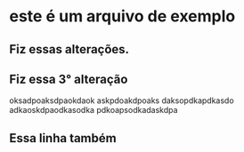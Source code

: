 # este é um arquivo de exemplo

## Fiz essas alterações.

## Fiz essa 3° alteração

oksadpoaksdpaokdaok
askpdoakdpoaks
daksopdkapdkasdo
adkaoskdpaodkasodka
pdkoapsodkadaskdpa

## Essa linha também
